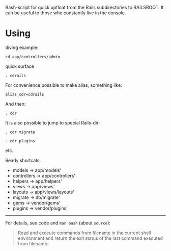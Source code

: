 Bash-script for quick upfloat from the Rails subdirectories to RAILSROOT.
It can be useful to those who constantly live in the console.

# Using

diving example:

`cd app/controllers/admin`

quick surface

`. cdrails`

For convenience possible to make alias, something like:

`alias cdr=cdrails`

And then:

`. cdr`

It is also possible to jump to special Rails-dir:

  `. cdr migrate`

  `. cdr plugins`

  etc.

Ready shortcats:

- models -> app/models' 
- controllers -> app/controllers' 
- helpers -> app/helpers' 
- views -> app/views' 
- layouts -> app/views/layouts'
- migrate -> db/migrate' 
- gems -> vendor/gems' 
- plugins -> vendor/plugins' 

---------------------------------------

For details, see code and `man bash` (about `source`):

> Read and execute commands from filename in the current shell
> environment and return the exit  status  of  the last  command
> executed  from filename.
